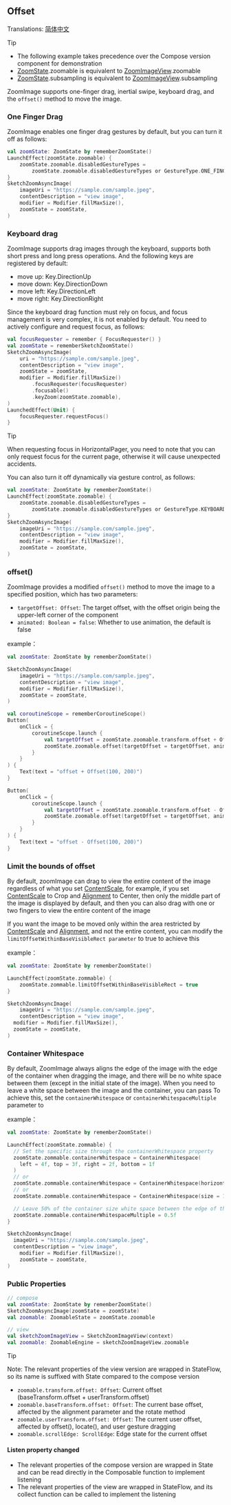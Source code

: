 ## Offset

Translations: [简体中文](offset_zh.md)

> [!TIP]
> * The following example takes precedence over the Compose version component for demonstration
> * [ZoomState].zoomable is equivalent to [ZoomImageView].zoomable
> * [ZoomState].subsampling is equivalent to [ZoomImageView].subsampling

ZoomImage supports one-finger drag, inertial swipe, keyboard drag, and the `offset()` method to
move the image.

### One Finger Drag

ZoomImage enables one finger drag gestures by default, but you can turn it off as follows:

```kotlin
val zoomState: ZoomState by rememberZoomState()
LaunchEffect(zoomState.zoomable) {
    zoomState.zoomable.disabledGestureTypes =
        zoomState.zoomable.disabledGestureTypes or GestureType.ONE_FINGER_DRAG
}
SketchZoomAsyncImage(
    imageUri = "https://sample.com/sample.jpeg",
    contentDescription = "view image",
    modifier = Modifier.fillMaxSize(),
    zoomState = zoomState,
)
```

### Keyboard drag

ZoomImage supports drag images through the keyboard, supports both short press and long press
operations. And the following keys are registered by default:

* move up: Key.DirectionUp
* move down: Key.DirectionDown
* move left: Key.DirectionLeft
* move right: Key.DirectionRight

Since the keyboard drag function must rely on focus, and focus management is very complex, it is not
enabled by default. You need to actively configure and request focus, as follows:

```kotlin
val focusRequester = remember { FocusRequester() }
val zoomState = rememberSketchZoomState()
SketchZoomAsyncImage(
    uri = "https://sample.com/sample.jpeg",
    contentDescription = "view image",
    zoomState = zoomState,
    modifier = Modifier.fillMaxSize()
        .focusRequester(focusRequester)
        .focusable()
        .keyZoom(zoomState.zoomable),
)
LaunchedEffect(Unit) {
    focusRequester.requestFocus()
}
```

> [!TIP]
> When requesting focus in HorizontalPager, you need to note that you can only request focus for the
> current page, otherwise it will cause unexpected accidents.

You can also turn it off dynamically via gesture control, as follows:

```kotlin
val zoomState: ZoomState by rememberZoomState()
LaunchEffect(zoomState.zoomable) {
    zoomState.zoomable.disabledGestureTypes =
        zoomState.zoomable.disabledGestureTypes or GestureType.KEYBOARD_DRAG
}
SketchZoomAsyncImage(
    imageUri = "https://sample.com/sample.jpeg",
    contentDescription = "view image",
    modifier = Modifier.fillMaxSize(),
    zoomState = zoomState,
)
```

### offset()

ZoomImage provides a modified `offset()` method to move the image to a specified position, which has
two parameters:

* `targetOffset: Offset`: The target offset, with the offset origin being the upper-left corner of
  the component
* `animated: Boolean = false`: Whether to use animation, the default is false

example：

```kotlin
val zoomState: ZoomState by rememberZoomState()

SketchZoomAsyncImage(
    imageUri = "https://sample.com/sample.jpeg",
    contentDescription = "view image",
    modifier = Modifier.fillMaxSize(),
    zoomState = zoomState,
)

val coroutineScope = rememberCoroutineScope()
Button(
    onClick = {
        coroutineScope.launch {
            val targetOffset = zoomState.zoomable.transform.offset + Offset(x = 100, y = 200)
            zoomState.zoomable.offset(targetOffset = targetOffset, animated = true)
        }
    }
) {
    Text(text = "offset + Offset(100, 200)")
}

Button(
    onClick = {
        coroutineScope.launch {
            val targetOffset = zoomState.zoomable.transform.offset - Offset(x = 100, y = 200)
            zoomState.zoomable.offset(targetOffset = targetOffset, animated = true)
        }
    }
) {
    Text(text = "offset - Offset(100, 200)")
}
```

### Limit the bounds of offset

By default, zoomImage can drag to view the entire content of the image regardless of what you
set [ContentScale], for example, if you set [ContentScale] to Crop and [Alignment] to Center, then
only the middle part of the image is displayed by default, and then you can also drag with one or
two fingers to view the entire content of the image

If you want the image to be moved only within the area restricted
by [ContentScale] and [Alignment], and not the entire content, you can modify the
`limitOffsetWithinBaseVisibleRect parameter` to true to achieve this

example：

```kotlin
val zoomState: ZoomState by rememberZoomState()

LaunchEffect(zoomState.zommable) {
    zoomState.zommable.limitOffsetWithinBaseVisibleRect = true
}

SketchZoomAsyncImage(
    imageUri = "https://sample.com/sample.jpeg",
    contentDescription = "view image",
  modifier = Modifier.fillMaxSize(),
  zoomState = zoomState,
)
```

### Container Whitespace

By default, ZoomImage always aligns the edge of the image with the edge of the container when
dragging the image, and there will be no white space between them (except in the initial state of
the image). When you need to leave a white space between the image and the container, you can pass
To achieve this, set the `containerWhitespace` or `containerWhitespaceMultiple` parameter to

example：

```kotlin
val zoomState: ZoomState by rememberZoomState()

LaunchEffect(zoomState.zommable) {
  // Set the specific size through the containerWhitespace property
  zoomState.zommable.containerWhitespace = ContainerWhitespace(
    left = 4f, top = 3f, right = 2f, bottom = 1f
  )
  // or
  zoomState.zommable.containerWhitespace = ContainerWhitespace(horizontal = 2f, vertical = 1f)
  // or
  zoomState.zommable.containerWhitespace = ContainerWhitespace(size = 1f)

  // Leave 50% of the container size white space between the edge of the image and the edge of the container
  zoomState.zommable.containerWhitespaceMultiple = 0.5f
}

SketchZoomAsyncImage(
  imageUri = "https://sample.com/sample.jpeg",
  contentDescription = "view image",
    modifier = Modifier.fillMaxSize(),
    zoomState = zoomState,
)
```

### Public Properties

```kotlin
// compose
val zoomState: ZoomState by rememberZoomState()
SketchZoomAsyncImage(zoomState = zoomState)
val zoomable: ZoomableState = zoomState.zoomable

// view
val sketchZoomImageView = SketchZoomImageView(context)
val zoomable: ZoomableEngine = sketchZoomImageView.zoomable
```

> [!TIP]
> Note: The relevant properties of the view version are wrapped in StateFlow, so its name is
> suffixed with State compared to the compose version

* `zoomable.transform.offset: Offset`: Current offset (baseTransform.offset + userTransform.offset)
* `zoomable.baseTransform.offset: Offset`: The current base offset, affected by the alignment
  parameter and the rotate method
* `zoomable.userTransform.offset: Offset`: The current user offset, affected by offset(), locate(),
  and user gesture dragging
* `zoomable.scrollEdge: ScrollEdge`: Edge state for the current offset

#### Listen property changed

* The relevant properties of the compose version are wrapped in State and can be read directly in
  the Composable function to implement listening
* The relevant properties of the view are wrapped in StateFlow, and its collect function can be
  called to implement the listening

[ZoomImageView]: ../../zoomimage-view/src/main/kotlin/com/github/panpf/zoomimage/ZoomImageView.kt

[ZoomImage]: ../../zoomimage-compose/src/commonMain/kotlin/com/github/panpf/zoomimage/ZoomImage.kt

[ZoomState]: ../../zoomimage-compose/src/commonMain/kotlin/com/github/panpf/zoomimage/compose/ZoomState.kt

[ContentScale]: https://developer.android.com/reference/kotlin/androidx/compose/ui/layout/ContentScale

[Alignment]: https://developer.android.com/reference/kotlin/androidx/compose/ui/Alignment

[ZoomableState]: ../../zoomimage-compose/src/commonMain/kotlin/com/github/panpf/zoomimage/compose/zoom/ZoomableState.kt

[ScrollEdge]: ../../zoomimage-core/src/commonMain/kotlin/com/github/panpf/zoomimage/zoom/ScrollEdge.kt